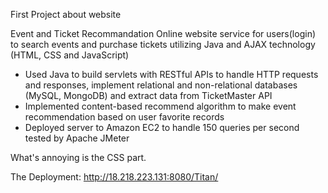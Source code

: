 First Project about website

Event and Ticket Recommandation
Online website service for users(login) to search events and purchase tickets utilizing Java and AJAX technology (HTML, CSS and JavaScript)

- Used Java to build servlets with RESTful APIs to handle HTTP requests and responses, implement relational
and non-relational databases (MySQL, MongoDB) and extract data from TicketMaster API
- Implemented content-based recommend algorithm to make event recommendation based on user favorite records
- Deployed server to Amazon EC2 to handle 150 queries per second tested by Apache JMeter

What's annoying is the CSS part.

The Deployment: http://18.218.223.131:8080/Titan/